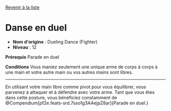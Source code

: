 [Revenir à la liste](..)

# Danse en duel

 * **Nom d'origine** : Dueling Dance (Fighter)
 * **Niveau** : 12


<p><strong>Prérequis</strong> Parade en duel</p>
<p><strong>Conditions</strong> Vous maniez seulement une unique arme de corps à corps à une main et votre autre main ou vos autres mains sont libres.</p>
<hr>
<p>En utilisant votre main libre comme pivot pour vous équilibrer, vous parvenez à attaquer et à défendre avec votre arme. Tant que vous êtes dans cette posture, vous bénéficiez constamment de @Compendium[pf2e.feats-srd.7sso1g3AAejpZ8ar]{Parade en duel.}</p>